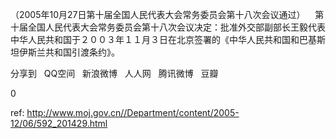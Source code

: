 
（2005年10月27日第十届全国人民代表大会常务委员会第十八次会议通过）    第十届全国人民代表大会常务委员会第十八次会议决定：批准外交部副部长王毅代表中华人民共和国于２００３年１１月３日在北京签署的《中华人民共和国和巴基斯坦伊斯兰共和国引渡条约》。


分享到  
       QQ空间  
       新浪微博  
       人人网  
       腾讯微博  
       豆瓣  
       
0






 ref: <http://www.moj.gov.cn//Department/content/2005-12/06/592_201429.html>